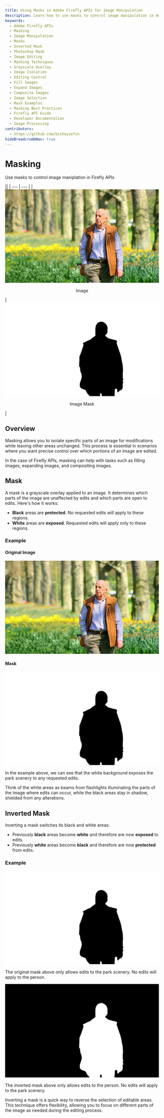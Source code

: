 ```yaml
---
title: Using Masks in Adobe Firefly APIs for Image Manipulation
description: Learn how to use masks to control image manipulation in Adobe Firefly APIs, including masking concepts, examples, and best practices.
keywords:
  - Adobe Firefly APIs
  - Masking
  - Image Manipulation
  - Masks
  - Inverted Mask
  - Photoshop Mask
  - Image Editing
  - Masking Techniques
  - Grayscale Overlay
  - Image Isolation
  - Editing Control
  - Fill Images
  - Expand Images
  - Composite Images
  - Image Selection
  - Mask Examples
  - Masking Best Practices
  - Firefly API Guide
  - Developer Documentation
  - Image Processing
contributors:
  - https://github.com/bishoysefin
hideBreadcrumbNav: true
---
```


# Masking

Use masks to control image maniplation in Firefly APIs

||
| --- | --- |
| ![a picture of a person with a green scenic background](../../images/masking-concept-original.jpg) <p style="text-align:center">Image</p> | ![a mask of a person shape with a white background](../../images/masking-concept-mask.jpg) <p style="text-align:center">Image Mask</p> |

## Overview

Masking allows you to isolate specific parts of an image for modifications while leaving other areas unchanged. This process is essential in scenarios where you want precise control over which portions of an image are edited.

In the case of Firefly APIs, masking can help with tasks such as filling images, expanding images, and compositing images.

## Mask

A mask is a grayscale overlay applied to an image. It determines which parts of the image are unaffected by edits and which parts are open to edits. Here's how it works:

* **Black** areas are **protected**. No requested edits will apply to these regions.
* **White** areas are **exposed**. Requested edits will apply only to these regions.

### Example

#### Original Image

![a picture of a person with a green scenic background](../../images/masking-concept-original.jpg)

#### Mask

![a mask of a person shape with a white background](../../images/masking-concept-mask.jpg)

In the example above, we can see that the white background exposes the park scenery to any requested edits.

Think of the white areas as beams from flashlights illuminating the parts of the image where edits can occur, while the black areas stay in shadow, shielded from any alterations.

## Inverted Mask

Inverting a mask switches its black and white areas:

* Previously **black** areas become **white** and therefore are now **exposed** to edits.
* Previously **white** areas become **black** and therefore are now **protected** from edits.

### Example

![a mask of a person shape with a white background](../../images/masking-concept-mask.jpg)

The original mask above only allows edits to the park scenery. No edits will apply to the person.

![an inverted mask of a person shape with a black background](../../images/masking-concept-inverted.png)

The inverted mask above only allows edits to the person. No edits will apply to the park scenery.

Inverting a mask is a quick way to reverse the selection of editable areas. This technique offers flexibility, allowing you to focus on different parts of the image as needed during the editing process.
